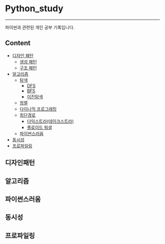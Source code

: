 # Python_study
------------------

파이썬과 관련된 개인 공부 기록입니다. 

## Content


- [디자인 패턴](#디자인패턴)
  - [생성 패턴]()
  - [구조 패턴]()
- [알고리즘](#알고리즘)
  - [탐색]()
    - [DFS]()
    - [BFS]()
    - [이진탐색]()
  - [정렬]()
  - [다이나믹 프로그래밍]()
  - [최단경로]()
    - [다익스트라(데이크스트라)]()
    - [플로이드 워셜]()
  - [파이썬스러움]()
 - [동시성]()
 - [프로파일링]()


## 디자인패턴

## 알고리즘

## 파이썬스러움

## 동시성

## 프로파일링

